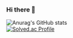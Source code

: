 ### Hi there 👋

<!--
**jihaneol/jihaneol** is a ✨ _special_ ✨ repository because its `README.md` (this file) appears on your GitHub profile.

Here are some ideas to get you started:

- 🔭 I’m currently working on ...
- 🌱 I’m currently learning ...
- 👯 I’m looking to collaborate on ...
- 🤔 I’m looking for help with ...
- 💬 Ask me about ...
- 📫 How to reach me: ...
- 😄 Pronouns: ...
- ⚡ Fun fact: ...
-->
![Anurag's GitHub stats](https://github-readme-stats.vercel.app/api?username=jihaneol&show_icons=true&theme=radical)
<br>
[![Solved.ac Profile](http://mazassumnida.wtf/api/v2/generate_badge?boj=limz123)](http://solved.ac/profile/limz123)
